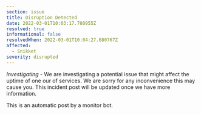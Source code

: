 ```yaml
---
section: issue
title: Disruption Detected
date: 2022-03-01T10:03:17.780955Z
resolved: true
informational: false
resolvedWhen: 2022-03-01T10:04:27.680767Z
affected:
  - Snikket
severity: disrupted
---
```

*Investigating* - We are investigating a potential issue that might affect the uptime of one our of services. We are sorry for any inconvenience this may cause you. This incident post will be updated once we have more information.

This is an automatic post by a monitor bot.
        